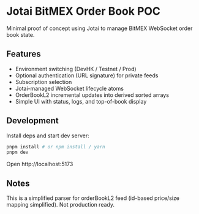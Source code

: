 # Jotai BitMEX Order Book POC

Minimal proof of concept using Jotai to manage BitMEX WebSocket order book state.

## Features
- Environment switching (DevHK / Testnet / Prod)
- Optional authentication (URL signature) for private feeds
- Subscription selection
- Jotai-managed WebSocket lifecycle atoms
- OrderBookL2 incremental updates into derived sorted arrays
- Simple UI with status, logs, and top-of-book display

## Development
Install deps and start dev server:

```bash
pnpm install # or npm install / yarn
pnpm dev
```

Open http://localhost:5173

## Notes
This is a simplified parser for orderBookL2 feed (id-based price/size mapping simplified). Not production ready.
